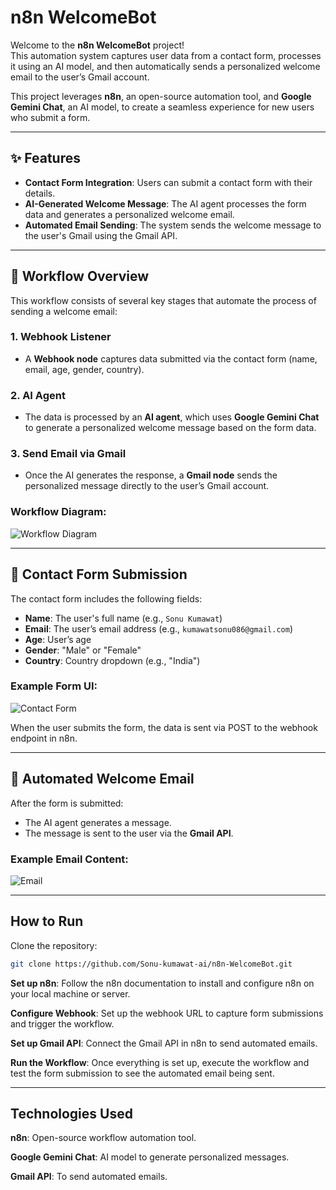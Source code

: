 # n8n WelcomeBot

Welcome to the **n8n WelcomeBot** project!  
This automation system captures user data from a contact form, processes it using an AI model, and then automatically sends a personalized welcome email to the user’s Gmail account.

This project leverages **n8n**, an open-source automation tool, and **Google Gemini Chat**, an AI model, to create a seamless experience for new users who submit a form.

---

## ✨ Features

- **Contact Form Integration**: Users can submit a contact form with their details.
- **AI-Generated Welcome Message**: The AI agent processes the form data and generates a personalized welcome email.
- **Automated Email Sending**: The system sends the welcome message to the user's Gmail using the Gmail API.

---

## 🔁 Workflow Overview

This workflow consists of several key stages that automate the process of sending a welcome email:

### 1. Webhook Listener
- A **Webhook node** captures data submitted via the contact form (name, email, age, gender, country).

### 2. AI Agent
- The data is processed by an **AI agent**, which uses **Google Gemini Chat** to generate a personalized welcome message based on the form data.

### 3. Send Email via Gmail
- Once the AI generates the response, a **Gmail node** sends the personalized message directly to the user’s Gmail account.

### Workflow Diagram:
![Workflow Diagram](file-Hk83F6GXd7WYNHpfTMvZAt.jpg)

---

## 📝 Contact Form Submission

The contact form includes the following fields:

- **Name**: The user's full name (e.g., `Sonu Kumawat`)
- **Email**: The user’s email address (e.g., `kumawatsonu086@gmail.com`)
- **Age**: User’s age
- **Gender**: "Male" or "Female"
- **Country**: Country dropdown (e.g., "India")

### Example Form UI:
![Contact Form](file-Qqf94mKfShwnEcHiZ32BjT.jpg)

When the user submits the form, the data is sent via POST to the webhook endpoint in n8n.

---

## 📧 Automated Welcome Email

After the form is submitted:
- The AI agent generates a message.
- The message is sent to the user via the **Gmail API**.

### Example Email Content:

![Email](file-Qqf94mKfShwnEcHiZ32BjT.jpg)

---

## How to Run

Clone the repository:
```bash
git clone https://github.com/Sonu-kumawat-ai/n8n-WelcomeBot.git
```

**Set up n8n**: Follow the n8n documentation to install and configure n8n on your local machine or server.

**Configure Webhook**: Set up the webhook URL to capture form submissions and trigger the workflow.

**Set up Gmail API**: Connect the Gmail API in n8n to send automated emails.

**Run the Workflow**: Once everything is set up, execute the workflow and test the form submission to see the automated email being sent.

---

## Technologies Used

**n8n**: Open-source workflow automation tool.

**Google Gemini Chat**: AI model to generate personalized messages.

**Gmail API**: To send automated emails.
